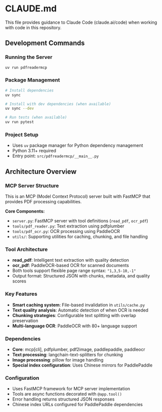 # CLAUDE.md

This file provides guidance to Claude Code (claude.ai/code) when working with code in this repository.

## Development Commands

### Running the Server
```bash
uv run pdfreadermcp
```

### Package Management
```bash
# Install dependencies
uv sync

# Install with dev dependencies (when available)
uv sync --dev

# Run tests (when available)
uv run pytest
```

### Project Setup
- Uses `uv` package manager for Python dependency management
- Python 3.11+ required
- Entry point: `src/pdfreadermcp/__main__.py`

## Architecture Overview

### MCP Server Structure
This is an MCP (Model Context Protocol) server built with FastMCP that provides PDF processing capabilities.

**Core Components:**
- `server.py`: FastMCP server with tool definitions (`read_pdf`, `ocr_pdf`)
- `tools/pdf_reader.py`: Text extraction using pdfplumber
- `tools/pdf_ocr.py`: OCR processing using PaddleOCR
- `utils/`: Supporting utilities for caching, chunking, and file handling

### Tool Architecture
- **read_pdf**: Intelligent text extraction with quality detection
- **ocr_pdf**: PaddleOCR-based OCR for scanned documents
- Both tools support flexible page range syntax: `"1,3,5-10,-1"`
- Output format: Structured JSON with chunks, metadata, and quality scores

### Key Features
- **Smart caching system**: File-based invalidation in `utils/cache.py`
- **Text quality analysis**: Automatic detection of when OCR is needed
- **Chunking strategies**: Configurable text splitting with overlap preservation
- **Multi-language OCR**: PaddleOCR with 80+ language support

### Dependencies
- **Core**: mcp[cli], pdfplumber, pdf2image, paddlepaddle, paddleocr
- **Text processing**: langchain-text-splitters for chunking
- **Image processing**: pillow for image handling
- **Special index configuration**: Uses Chinese mirrors for PaddlePaddle

### Configuration
- Uses FastMCP framework for MCP server implementation
- Tools are async functions decorated with `@app.tool()`
- Error handling returns structured JSON responses
- Chinese index URLs configured for PaddlePaddle dependencies